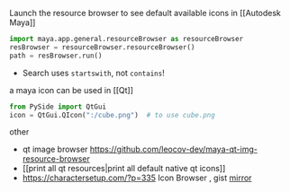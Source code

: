 Launch the resource browser to see default available icons in [[Autodesk Maya]]
```python
import maya.app.general.resourceBrowser as resourceBrowser
resBrowser = resourceBrowser.resourceBrowser()
path = resBrowser.run()
```
- Search uses `startswith`, not `contains`!


a maya icon can be used in [[Qt]]
```python
from PySide import QtGui
icon = QtGui.QIcon(":/cube.png")  # to use cube.png
```

other
- qt image browser https://github.com/leocov-dev/maya-qt-img-resource-browser
- [[print all qt resources|print all default native qt icons]]
- https://charactersetup.com/?p=335 Icon Browser , gist [mirror](https://gist.github.com/hannesdelbeke/5d1a9c9b1d70ffbced64893e8d2c0156)
